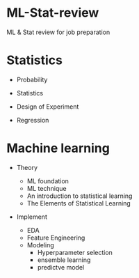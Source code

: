 # ML-Stat-review
ML &amp; Stat review for job preparation

# Statistics
- Probability

- Statistics

- Design of Experiment

- Regression

# Machine learning

- Theory
  - ML foundation
  - ML technique
  - An introduction to statistical learning
  - The Elements of Statistical Learning
 
- Implement
  - EDA
  - Feature Engineering
  - Modeling
    - Hyperparameter selection
    - ensemble learning
    - predictve model
